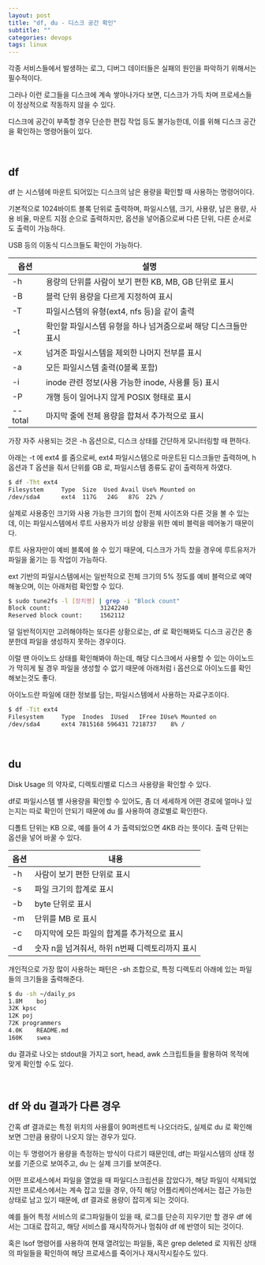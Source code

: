 ```yaml
---
layout: post
title: "df, du - 디스크 공간 확인"
subtitle: ""
categories: devops
tags: linux
---
```


각종 서비스들에서 발생하는 로그, 디버그 데이터들은 실패의 원인을 파악하기 위해서는 필수적이다.

그러나 이런 로그들을 디스크에 계속 쌓아나가다 보면, 디스크가 가득 차며 프로세스들이 정상적으로 작동하지 않을 수 있다.

디스크에 공간이 부족할 경우 단순한 편집 작업 등도 불가능한데, 이를 위해 디스크 공간을 확인하는 명령어들이 있다.

<br>

## df

df 는 시스템에 마운트 되어있는 디스크의 남은 용량을 확인할 때 사용하는 명령어이다.

기본적으로 1024바이트 블록 단위로 출력하며, 파일시스템, 크기, 사용량, 남은 용량, 사용 비율, 마운트 지점 순으로 출력하지만, 옵션을 넣어줌으로써 다른 단위, 다른 순서로도 출력이 가능하다.

USB 등의 이동식 디스크들도 확인이 가능하다.

| 옵션 | 설명 |
| --- | --- |
| -h | 용량의 단위를 사람이 보기 편한 KB, MB, GB 단위로 표시 |
| -B | 블럭 단위 용량을 다르게 지정하여 표시 |
| -T | 파일시스템의 유형(ext4, nfs 등)을 같이 출력 |
| -t | 확인할 파일시스템 유형을 하나 넘겨줌으로써 해당 디스크들만 표시 |
| -x | 넘겨준 파일시스템을 제외한 나머지 전부를 표시 |
| -a | 모든 파일시스템 출력(0블록 포함) |
| -i | inode 관련 정보(사용 가능한 inode, 사용률 등) 표시 |
| -P | 개행 등이 일어나지 않게 POSIX 형태로 표시 |
| --total | 마지막 줄에 전체 용량을 합쳐서 추가적으로 표시 |

가장 자주 사용되는 것은 -h 옵션으로, 디스크 상태를 간단하게 모니터링할 때 편하다.

아래는 -t 에 ext4 를 줌으로써, ext4 파일시스템으로 마운트된 디스크들만 출력하며, h 옵션과 T 옵션을 줘서 단위를 GB 로, 파일시스템 종류도 같이 출력하게 하였다.

```bash
$ df -Tht ext4
Filesystem     Type  Size  Used Avail Use% Mounted on
/dev/sda4      ext4  117G   24G   87G  22% /
```

실제로 사용중인 크기와 사용 가능한 크기의 합이 전체 사이즈와 다른 것을 볼 수 있는데, 이는 파일시스템에서 루트 사용자가 비상 상황을 위한 예비 블럭을 떼어놓기 때문이다.

루트 사용자만이 예비 블록에 쓸 수 있기 때문에, 디스크가 가득 찼을 경우에 루트유저가 파일을 옮기는 등 작업이 가능하다.

ext 기반의 파일시스템에서는 일반적으로 전체 크기의 5% 정도를 예비 블럭으로 예약해놓으며, 이는 아래처럼 확인할 수 있다.

```bash
$ sudo tune2fs -l [장치명] | grep -i "Block count"
Block count:              31242240
Reserved block count:     1562112
```

덜 일반적이지만 고려해야하는 또다른 상황으로는, df 로 확인해봐도 디스크 공간은 충분한데 파일을 생성하지 못하는 경우이다.

이럴 땐 아이노드 상태를 확인해봐야 하는데, 해당 디스크에서 사용할 수 있는 아이노드가 막히게 될 경우 파일을 생성할 수 없기 때문에 아래처럼 i 옵션으로 아이노드를 확인해보는것도 좋다.

아이노드란 파일에 대한 정보를 담는, 파일시스템에서 사용하는 자료구조이다.

```bash
$ df -Tit ext4
Filesystem     Type  Inodes  IUsed   IFree IUse% Mounted on
/dev/sda4      ext4 7815168 596431 7218737    8% /
```

<br>

## du

Disk Usage 의 약자로, 디렉토리별로 디스크 사용량을 확인할 수 있다.

df로 파일시스템 별 사용량을 확인할 수 있어도, 좀 더 세세하게 어떤 경로에 얼마나 있는지는 따로 확인이 안되기 때문에 du 를 사용하여 경로별로 확인한다.

디폴트 단위는 KB 으로, 예를 들어 4 가 출력되었으면 4KB 라는 뜻이다. 출력 단위는 옵션을 넣어 바꿀 수 있다.

| 옵션 | 내용 |
| --- | --- |
| -h | 사람이 보기 편한 단위로 표시 |
| -s | 파일 크기의 합계로 표시 |
| -b | byte 단위로 표시 |
| -m | 단위를 MB 로 표시 |
| -c | 마지막에 모든 파일의 합계를 추가적으로 표시 |
| -d | 숫자 n을 넘겨줘서, 하위 n번째 디렉토리까지 표시 |

개인적으로 가장 많이 사용하는 패턴은 -sh 조합으로, 특정 디렉토리 아래에 있는 파일들의 크기들을 출력해준다.

```bash
$ du -sh ~/daily_ps
1.8M	boj
32K	kpsc
12K	poj
72K	programmers
4.0K	README.md
160K	swea
```

du 결과로 나오는 stdout을 가지고 sort, head, awk 스크립트들을 활용하여 목적에 맞게 확인할 수도 있다.

<br>

## df 와 du 결과가 다른 경우

간혹 df 결과로는 특정 위치의 사용률이 90퍼센트씩 나오더라도, 실제로 du 로 확인해보면 그만큼 용량이 나오지 않는 경우가 있다.

이는 두 명령어가 용량을 측정하는 방식이 다르기 때문인데, df는 파일시스템의 상태 정보를 기준으로 보여주고, du 는 실제 크기를 보여준다.

어떤 프로세스에서 파일을 열었을 때 파일디스크립션을 잡았다가, 해당 파일이 삭제되었지만 프로세스에서는 계속 잡고 있을 경우, 아직 해당 어플리케이션에서는 접근 가능한 상태로 남고 있기 때문에, df 결과로 용량이 잡히게 되는 것이다.

예를 들어 특정 서비스의 로그파일들이 있을 때, 로그를 단순히 지우기만 할 경우 df 에서는 그대로 잡히고, 해당 서비스를 재시작하거나 멈춰야 df 에 반영이 되는 것이다.

혹은 lsof 명령어를 사용하여 현재 열려있는 파일들, 혹은 grep deleted 로 지워진 상태의 파일들을 확인하여 해당 프로세스를 죽이거나 재시작시킬수도 있다.
